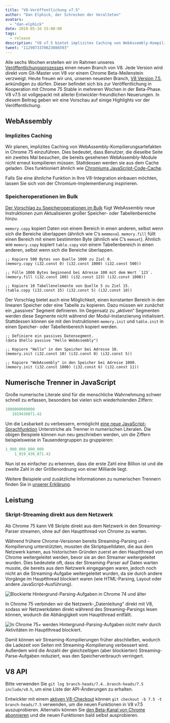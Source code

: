 ```yaml
---
title: "V8-Veröffentlichung v7.5"
author: "Dan Elphick, der Schrecken der Veralteten"
avatars:
  - "dan-elphick"
date: 2019-05-16 15:00:00
tags:
  - release
description: "V8 v7.5 bietet implizites Caching von WebAssembly-Kompilierungsartefakten, Speicheroperationen im Bulk, numerische Trenner in JavaScript und vieles mehr!"
tweet: "1129073370623086593"
---
```

Alle sechs Wochen erstellen wir im Rahmen unseres [Veröffentlichungsprozesses](/docs/release-process) einen neuen Branch von V8. Jede Version wird direkt vom Git-Master von V8 vor einem Chrome Beta-Meilenstein verzweigt. Heute freuen wir uns, unseren neuesten Branch, [V8 Version 7.5](https://chromium.googlesource.com/v8/v8.git/+log/branch-heads/7.5), ankündigen zu dürfen. Dieser befindet sich bis zur Veröffentlichung in Kooperation mit Chrome 75 Stable in mehreren Wochen in der Beta-Phase. V8 v7.5 ist vollgepackt mit allerlei Entwickler-freundlichen Neuerungen. In diesem Beitrag geben wir eine Vorschau auf einige Highlights vor der Veröffentlichung.

<!--truncate-->
## WebAssembly

### Implizites Caching

Wir planen, implizites Caching von WebAssembly-Kompilierungsartefakten in Chrome 75 einzuführen. Dies bedeutet, dass Benutzer, die dieselbe Seite ein zweites Mal besuchen, die bereits gesehenen WebAssembly-Module nicht erneut kompilieren müssen. Stattdessen werden sie aus dem Cache geladen. Dies funktioniert ähnlich wie [Chromiums JavaScript-Code-Cache](/blog/code-caching-for-devs).

Falls Sie eine ähnliche Funktion in Ihre V8-Integration einbauen möchten, lassen Sie sich von der Chromium-Implementierung inspirieren.

### Speicheroperationen im Bulk

[Der Vorschlag zu Speicheroperationen im Bulk](https://github.com/webassembly/bulk-memory-operations) fügt WebAssembly neue Instruktionen zum Aktualisieren großer Speicher- oder Tabellenbereiche hinzu.

`memory.copy` kopiert Daten von einem Bereich in einen anderen, selbst wenn sich die Bereiche überlappen (ähnlich wie C’s `memmove`). `memory.fill` füllt einen Bereich mit einem bestimmten Byte (ähnlich wie C’s `memset`). Ähnlich wie `memory.copy` kopiert `table.copy` von einem Tabellenbereich in einen anderen, selbst wenn sich die Bereiche überlappen.

```wasm
;; Kopiere 500 Bytes von Quelle 1000 zu Ziel 0.
(memory.copy (i32.const 0) (i32.const 1000) (i32.const 500))

;; Fülle 1000 Bytes beginnend bei Adresse 100 mit dem Wert `123`.
(memory.fill (i32.const 100) (i32.const 123) (i32.const 1000))

;; Kopiere 10 Tabellenelemente von Quelle 5 zu Ziel 15.
(table.copy (i32.const 15) (i32.const 5) (i32.const 10))
```

Der Vorschlag bietet auch eine Möglichkeit, einen konstanten Bereich in den linearen Speicher oder eine Tabelle zu kopieren. Dazu müssen wir zunächst ein „passives“ Segment definieren. Im Gegensatz zu „aktiven“ Segmenten werden diese Segmente nicht während der Modul-Instanziierung initialisiert. Stattdessen können sie mit den Instruktionen `memory.init` und `table.init` in einen Speicher- oder Tabellenbereich kopiert werden.

```wasm
;; Definiere ein passives Datensegment.
(data $hello passive "Hello WebAssembly")

;; Kopiere "Hello" in den Speicher bei Adresse 10.
(memory.init (i32.const 10) (i32.const 0) (i32.const 5))

;; Kopiere "WebAssembly" in den Speicher bei Adresse 1000.
(memory.init (i32.const 1000) (i32.const 6) (i32.const 11))
```

## Numerische Trenner in JavaScript

Große numerische Literale sind für die menschliche Wahrnehmung schwer schnell zu erfassen, besonders bei vielen sich wiederholenden Ziffern:

```js
1000000000000
   1019436871.42
```

Um die Lesbarkeit zu verbessern, ermöglicht [eine neue JavaScript-Sprachfunktion](/features/numeric-separators) Unterstriche als Trenner in numerischen Literalen. Die obigen Beispiele können nun neu geschrieben werden, um die Ziffern beispielsweise in Tausendergruppen zu gruppieren:

```js
1_000_000_000_000
    1_019_436_871.42
```

Nun ist es einfacher zu erkennen, dass die erste Zahl eine Billion ist und die zweite Zahl in der Größenordnung von einer Milliarde liegt.

Weitere Beispiele und zusätzliche Informationen zu numerischen Trennern finden Sie in [unserer Erklärung](/features/numeric-separators).

## Leistung

### Skript-Streaming direkt aus dem Netzwerk

Ab Chrome 75 kann V8 Skripte direkt aus dem Netzwerk in den Streaming-Parser streamen, ohne auf den Hauptthread von Chrome zu warten.

Während frühere Chrome-Versionen bereits Streaming-Parsing und -Kompilierung unterstützten, mussten die Skriptquelldaten, die aus dem Netzwerk kamen, aus historischen Gründen zuerst an den Hauptthread von Chrome weitergeleitet werden, bevor sie an den Streamer weitergeleitet wurden. Dies bedeutete oft, dass der Streaming-Parser auf Daten warten musste, die bereits aus dem Netzwerk eingegangen waren, jedoch noch nicht an die Streaming-Aufgabe weitergeleitet wurden, da sie durch andere Vorgänge im Hauptthread blockiert waren (wie HTML-Parsing, Layout oder andere JavaScript-Ausführung).

![Blockierte Hintergrund-Parsing-Aufgaben in Chrome 74 und älter](/_img/v8-release-75/before.jpg)

In Chrome 75 verbinden wir die Netzwerk-„Datenleitung“ direkt mit V8, sodass wir Netzwerkdaten direkt während des Streaming-Parsings lesen können, wodurch die Abhängigkeit vom Hauptthread entfällt.

![In Chrome 75+ werden Hintergrund-Parsing-Aufgaben nicht mehr durch Aktivitäten im Hauptthread blockiert.](/_img/v8-release-75/after.jpg)

Damit können wir Streaming-Kompilierungen früher abschließen, wodurch die Ladezeit von Seiten mit Streaming-Kompilierung verbessert wird. Außerdem wird die Anzahl der gleichzeitigen (aber blockierten) Streaming-Parse-Aufgaben reduziert, was den Speicherverbrauch verringert.

## V8 API

Bitte verwenden Sie `git log branch-heads/7.4..branch-heads/7.5 include/v8.h`, um eine Liste der API-Änderungen zu erhalten.

Entwickler mit einem [aktiven V8-Checkout](/docs/source-code#using-git) können `git checkout -b 7.5 -t branch-heads/7.5` verwenden, um die neuen Funktionen in V8 v7.5 auszuprobieren. Alternativ können Sie [den Beta-Kanal von Chrome abonnieren](https://www.google.com/chrome/browser/beta.html) und die neuen Funktionen bald selbst ausprobieren.
